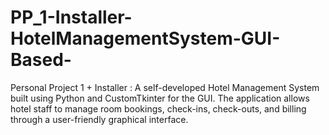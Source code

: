 # PP_1-Installer-HotelManagementSystem-GUI-Based-
Personal Project 1 + Installer : A self-developed Hotel Management System built using Python and CustomTkinter for the GUI. The application allows hotel staff to manage room bookings, check-ins, check-outs, and billing through a user-friendly graphical interface.
